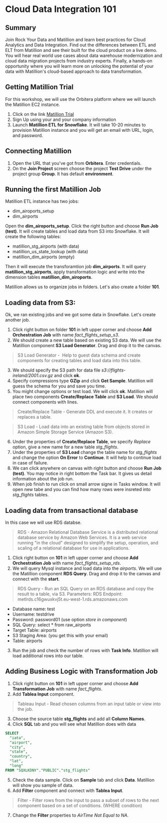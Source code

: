 # Cloud Data Integration 101

## Summary
Join Rock Your Data and Matillion and learn best practices for Cloud Analytics and Data Integration. Find out the differences between ETL and ELT from Matillion and see their built for the cloud product on a live demo.
You will hear real world use cases about data warehouse modernization and cloud data migration projects from industry experts. Finally, a hands-on opportunity where you will learn more on unlocking the potential of your data with Matillion's cloud-based approach to data transformation.

## Getting Matillion Trial
For this workshop, we will use the Orbitera platform where we will launch the Matillion EC2 instance. 
1. Click on the link [Matillion Trial](https://matillion.orbitera.com/c2m/customer/testDrives/index)
2. Sign Up using your and your company information
3. Launch **Matillion ETL for Snowflake**. It will take 10-20 minutes to provision Matillion instance and you will get an email with URL, login, and password. 

## Connecting Matillion
1. Open the URL that you've got from **Orbitera**. Enter credentials.
2. On the **Join Project** screen choose the project **Test Drive** under the project group **Group**. It has default **environment**.

## Running the first Matillion Job
Matillion ETL instance has two jobs:
* dim_airoports_setup
* dim_airports

Open the **dim_airoports_setup**. Click the right button and choose **Run Job (test)**. It will create tables and load data from S3 into Snowflake. It will create the following tables:
* matillion_stg_airports (with data)
* matillion_us_state_lookup (with data)
* matillion_dim_airports (empty)

Then it will execute the transforamtion job **dim_airports**. It will query **matillion_stg_airports**, apply transformation logic and write into the dimension tables **matillion_dim_airoports**.

Matillion allows us to organize jobs in folders. Let's also create a folder **101**.

## Loading data from S3:
Ok, we ran existing jobs and we got some data in Snowflake. Let's create another job.

1. Click right button on folder **101** in left upper corner and choose **Add Orchestration Job** with name *fact_flights_setup_s3*.
2. We should create a new table based on existing S3 data. We will use the Matillion component **S3 Load Generator**. Drag and drop it to the canvas. 
> S3 Load Generator -  Help to guest data schema and create components for creating tables and load data into this table.
3. We should specify the S3 path for data file *s3://flights-ireland/2001.csv.gz* and click **ok**.
4. Specify compressions type **GZip** and click **Get Sample**. Matillion will guess the schema for you and save you time. 
5. You might change options or test load. We will click **ok**. Matillion will place two components **Create/Replace Table** and **S3 Load**. We should connect components with lines.
> Create/Replace Table - Generate DDL and execute it. It creates or replaces a table.

> S3 Load - Load data into an existing table from objects stored in Amazon Simple Storage Service (Amazon S3).

6. Under the properties of **Create/Replace Table**, we specify *Replace* option, give a new name for a new table *stg_flights*.  
7. Under the properties of **S3 Load** change the table name for *stg_flights* and change the option **On Error** to **Continue**. It will help to continue load in case of failure.
8. We can click anywhere on canvas with right button and choose **Run Job (test)**. You may notice in right bottom the Task bar. It gives us detail information about the job run.
9. When job finish to run click on small arrow signe in Tasks window. It will open new tabe and you can find how many rows were insreted into *stg_flights* tables.

## Loading data from transactional database
In this case we will use RDS databse. 
>RDS - Amazon Relational Database Service is a distributed relational database service by Amazon Web Services. It is a web service running "in the cloud" designed to simplify the setup, operation, and scaling of a relational database for use in applications.

1. Click right button on **101** in left upper corner and choose **Add Orchestration Job** with name *fact_flights_setup_rds*.
2. We will query Mysql instance and load data into the *airports*. We will use the Matillion component **RDS Query**. Drag and drop it to the canvas and connect with the **start**.
> RDS Query - Run an SQL Query on an RDS database and copy the result to a table, via S3. Parameters:
RDS Endpoint: metlrds.c16gwuxkvj5t.eu-west-1.rds.amazonaws.com

* Database name: test
* Username: testdrive
* Password: password01 (use option *store in component*)
* SQL Query: select * from raw_airports
* Target Table: airports
* S3 Staging Area: (you get this with your email)
* Table: airports

3. Run the job and check the number of rows with **Task Info**. Matillion will load additional rows into our table.

## Adding Business Logic with Transformation Job

1. Click right button on **101** in left upper corner and choose **Add Transformation Job** with name *fact_flights*.
2. Add **Tablea Input** component. 
>Tableau Input - Read chosen columns from an input table or view into the job.
3. Choose the source table **stg_flights** and add all **Column Names**.
4. Click **SQL** tab and you will see what Matillion does with data
```sql 
SELECT 
  "iata", 
  "airport", 
  "city", 
  "state", 
  "country", 
  "lat", 
  "long" 
FROM "SQXLKDNY"."PUBLIC"."stg_flights"
```
5. Check the data sample. Click on **Sample** tab and click **Data**. Matillion will show you sample of data.
6. Add **Filter** component and connect with **Tablea Input**.
> Filter - Filter rows from the input to pass a subset of rows to the next component based on a set of conditions. (WHERE condition)
7. Change the **Filter** properties to *AirTime Not Equal to NA*.



